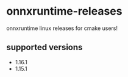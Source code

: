 # onnxruntime-releases

onnxruntime linux releases for cmake users!

## supported versions

- 1.16.1
- 1.15.1
